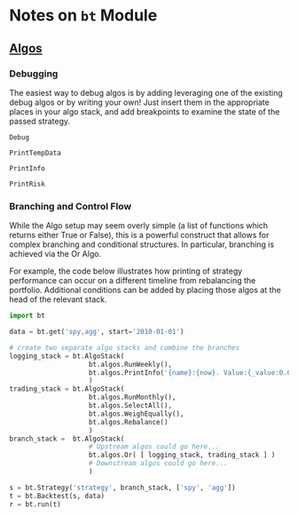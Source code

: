 # Notes on `bt` Module
## [Algos](https://pmorissette.github.io/bt/algos.html)
### Debugging
The easiest way to debug algos is by adding leveraging one of the existing debug algos or by writing your own! Just insert them in the appropriate places in your algo stack, and add breakpoints to examine the state of the passed strategy.

`Debug`

`PrintTempData`

`PrintInfo`

`PrintRisk`

### Branching and Control Flow
While the Algo setup may seem overly simple (a list of functions which returns either True or False), this is a powerful construct that allows for complex branching and conditional structures. In particular, branching is achieved via the Or Algo.

For example, the code below illustrates how printing of strategy performance can occur on a different timeline from rebalancing the portfolio. Additional conditions can be added by placing those algos at the head of the relevant stack.

```python
import bt

data = bt.get('spy,agg', start='2010-01-01')

# create two separate algo stacks and combine the branches
logging_stack = bt.AlgoStack(
                    bt.algos.RunWeekly(),
                    bt.algos.PrintInfo('{name}:{now}. Value:{_value:0.0f}, Price:{_price:0.4f}')
                    )
trading_stack = bt.AlgoStack(
                    bt.algos.RunMonthly(),
                    bt.algos.SelectAll(),
                    bt.algos.WeighEqually(),
                    bt.algos.Rebalance()
                    )
branch_stack =  bt.AlgoStack(
                    # Upstream algos could go here...
                    bt.algos.Or( [ logging_stack, trading_stack ] )
                    # Downstream algos could go here...
                    )

s = bt.Strategy('strategy', branch_stack, ['spy', 'agg'])
t = bt.Backtest(s, data)
r = bt.run(t)
```